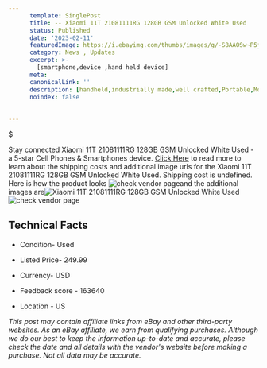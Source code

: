```yaml
---
      template: SinglePost
      title: -- Xiaomi 11T 21081111RG 128GB GSM Unlocked White Used
      status: Published
      date: '2023-02-11'
      featuredImage: https://i.ebayimg.com/thumbs/images/g/-S8AAOSw~P5j5BiG/s-l225.jpg
      category: News , Updates
      excerpt: >-
        [smartphone,device ,hand held device]
      meta:
      canonicalLink: ''
      description: [handheld,industrially made,well crafted,Portable,Mobile,Compact,Convenient,Lightweight,Maneuverable,Man-portable,Miniature,Carriable,Hand-held,Light,Holdable,Transportable,Mobile device,Pocket-sized,On-the-go,Wireless,Cordless,Compact size,Convenient size, smartphone,device ,hand held device]
      noindex: false
      
        
---
```

$

Stay connected Xiaomi 11T 21081111RG 128GB GSM Unlocked White Used - a 5-star Cell Phones & Smartphones device. [Click Here](https://www.ebay.com/itm/394453376719?hash=item5bd740decf%3Ag%3A-S8AAOSw%7EP5j5BiG&mkevt=1&mkcid=1&mkrid=711-53200-19255-0&campid=%253CePNCampaignId%253E&customid=%253CreferenceId%253E&toolid=10049) to read more to learn about the shipping costs and additional image urls for the Xiaomi 11T 21081111RG 128GB GSM Unlocked White Used. Shipping cost is undefined. Here is how the product looks ![check vendor page](https://i.ebayimg.com/thumbs/images/g/-S8AAOSw~P5j5BiG/s-l225.jpg)and the additional images are![Xiaomi 11T 21081111RG 128GB GSM Unlocked White Used](https://i.ebayimg.com/images/g/-S8AAOSw~P5j5BiG/s-l1600.jpg)![check vendor page](https://origin-galleryplus.ebayimg.com/ws/web/394453376719_2_0_1/225x225.jpg,https://origin-galleryplus.ebayimg.com/ws/web/394453376719_3_0_1/225x225.jpg,https://origin-galleryplus.ebayimg.com/ws/web/394453376719_4_0_1/225x225.jpg,https://origin-galleryplus.ebayimg.com/ws/web/394453376719_5_0_1/225x225.jpg,https://origin-galleryplus.ebayimg.com/ws/web/394453376719_6_0_1/225x225.jpg)



 ## Technical Facts 



     
      

 - Condition- Used 


      

 - Listed Price- 249.99 


      

 - Currency- USD 


      

 - Feedback score - 163640 


      

 - Location - US 


      
      

 *_This post may contain affiliate links from eBay and other third-party websites. As an eBay affiliate, we earn from qualifying purchases. Although we do our best to keep the information up-to-date and accurate, please check the date and all details with the vendor's website before making a purchase. Not all data may be accurate._*







